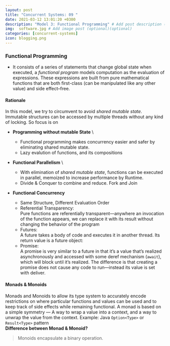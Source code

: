 ```yaml
---
layout: post
title: "Concurrent Systems: 09 "
date: 2021-03-12 13:01:20 +0300
description: "Model 3: Functional Programming" # Add post description (optional)
img:  software.jpg # Add image post (optional)(optional)
categories: [concurrent-systems]
icon: blogging.png
---
```

### Functional Programming
- It consists of a series of statements that change global state when executed, a *functional program* models computation as the evaluation of expressions. These expressions are built from pure mathematical functions that are both first-class (can be manipulated like any other value) and side effect–free. 

#### Rationale
In this model, we try to circumvent to avoid *shared mutable state*. Immutable structures  can be accessed by multiple threads without any kind of locking. So focus is on 
- **Programming without mutable State** \
    - Functional programming makes concurrency easier and safer by eliminating shared mutable state.
    - Lazy evalution of functions, and its compositions

- **Functional Parallelism** \
    - With elimination of *shared mutable state*, functions can be executed in parallel, memoized to increase performance by Runtime.
    - Divide & Conquer to combine and reduce. Fork and Join

- **Functional Concurrency**
    - Same Structure, Different Evaluation Order
    - Referential Transparency: \
    Pure functions are referentially transparent—anywhere an invocation of the function appears, we can replace it with its result without changing the behavior of the program
    - Futures: \
    A future takes a body of code and executes it in another thread. Its return value is a future object:
    - Promise: \
    A promise is very similar to a future in that it’s a value that’s realized asynchronously and accessed with some deref mechanism (`await`), which will block until it’s realized. The difference is that creating a promise does not cause any code to run—instead its value is set with deliver.


#### Monads & Monoids
Monads and Monoids to allow its type system to accurately encode restrictions on where particular functions and values can be used and to keep track of side effects while remaining functional.
A monad is based on a simple symmetry — A way to wrap a value into a context, and a way to unwrap the value from the context. Example: Java `Option<Type>` or `Result<Type>` pattern \
**Difference between Monad & Monoid?**
> Monoids encapsulate a binary operation.
